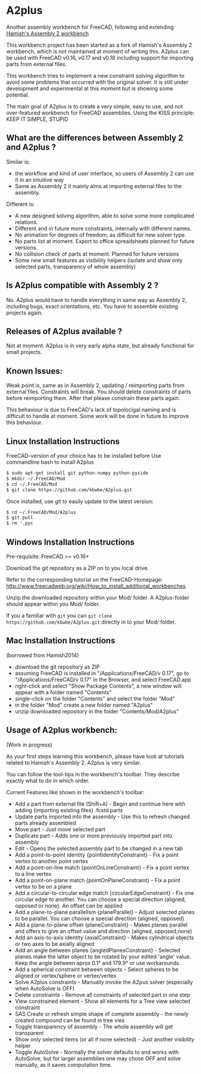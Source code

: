 # A2plus
Another assembly workbench for FreeCAD, following and extending [Hamish's Assembly 2 workbench](https://github.com/hamish2014/FreeCAD_assembly2)

This workbench project has been started as a fork of Hamish's Assembly 2 workbench, which is not maintained at
moment of writing this. A2plus can be used with FreeCAD v0.16, v0.17 and v0.18 including support for importing parts from external files.

This workbench tries to implement a new constraint solving algorithm to avoid some problems that
occurred with the original solver. It is still under development and experimental at this moment but is showing some potential.

The main goal of A2plus is to create a very simple, easy to use, and not over-featured workbench for
FreeCAD assemblies. Using the KISS principle: KEEP IT SIMPLE, STUPID


What are the differences between Assembly 2 and A2plus ?
--------------------------------------------------------

Similar is:

* the workflow and kind of user interface, so users of Assembly 2 can use it in an intuitive way
* Same as Assembly 2 it mainly aims at importing external files to the assembly.

Different is:
* A new designed solving algorithm, able to solve some more complicated relations.
* Different and in future more constraints, internally with different names.
* No animation for degrees of freedom, as difficult for new solver type.
* No parts list at moment. Export to office spreadsheats planned for future versions.
* No collision check of parts at moment. Planned for future versions
* Some new small features as visibility helpers (isolate and show only selected parts, transparency of whole assembly)


Is A2plus compatible with Assembly 2 ?
--------------------------------------

No. A2plus would have to handle everything in same way as Assembly 2, including bugs, exact orientations, etc.
You have to assemble existing projects again.


Releases of A2plus available ?
------------------------------

Not at moment. A2plus is in very early alpha state, but already functional for small projects.

Known Issues:
-------------
Weak point is, same as in Assembly 2, updating / reimporting parts from external files.
Constraints will break. You should delete constraints of parts before reimporting them.
After that please constrain these parts again.

This behaviour is due to FreeCAD's lack of topolocigal naming and is difficult to handle at moment.
Some work will be done in future to improve this behaviour.


Linux Installation Instructions
-------------------------------
FreeCAD-version of your choice has to be installed before
Use commandline bash to install A2plus

```bash
$ sudo apt-get install git python-numpy python-pyside
$ mkdir ~/.FreeCAD/Mod
$ cd ~/.FreeCAD/Mod
$ git clone https://github.com/kbwbe/A2plus.git
```

Once installed, use git to easily update to the latest version:

```bash
$ cd ~/.FreeCAD/Mod/A2plus
$ git pull
$ rm *.pyc
```

Windows Installation Instructions
---------------------------------
Pre-requisite: FreeCAD >= v0.16+

Download the git repository as a ZIP on to you local drive.

Refer to the corresponding tutorial on the FreeCAD-Homepage:
http://www.freecadweb.org/wiki/How_to_install_additional_workbenches

Unzip the downloaded repository within your Mod/ folder. A A2plus-folder should appear
within you Mod/ folder.

If you a familiar with `git` you can `git clone https://github.com/kbwbe/A2plus.git` directly in to your Mod/ folder.


Mac Installation Instructions
-----------------------------
(borrowed from Hamish2014)

* download the git repository as ZIP
* assuming FreeCAD is installed in "/Applications/FreeCAD/v 0.17",
    go to "/Applications/FreeCAD/v 0.17" in the Browser, and select FreeCAD.app
* right-click and select "Show Package Contents", a new window will appear with a folder named "Contents"
* single-click on the folder "Contents" and select the folder "Mod"
* in the folder "Mod" create a new folder named "A2plus"
* unzip downloaded repository in the folder "Contents/Mod/A2plus"


Usage of A2plus workbench:
--------------------------
(Work in progress)

As your first steps learning this workbench, please have look at tutorials related to Hamish's Assembly 2. A2plus is very similar.

You can follow the tool-tips in the workbench's toolbar. They describe exactly what to do in which order.

Current Features like shown in the workbench's toolbar:
* Add a part from external file (Shift+A) -
    Begin and continue here with adding (importing existing files) .fcstd parts
* Update parts imported into the assembly -
    Use this to refresh changed parts already assembled
* Move part - 
    Just move selected part
* Duplicate part -
    Adds one or more previously imported part into assembly
* Edit -
    Opens the selected assembly part to be changed in a new tab
* Add a point-to-point identity {pointIdentityConstraint} -
    Fix a point vertex to another point vertex
* Add a point-on-line match {pointOnLineConstraint} -
    Fix a point vertex to a line vertex
* Add a point-on-plane match {pointOnPlaneConstraint} -
    Fix a point vertex to be on a plane
* Add a circular-to-circular edge match {circularEdgeConstraint} -
    Fix one circular edge to another. You can choose a special direction (aligned, opposed or none).
    An offset can be applied
* Add a plane-to-plane parallelism {planeParallel} -
    Adjust selected planes to be parallel. You can choose a special direction (aligned, opposed)
* Add a plane-to-plane offset {planeConstraint} -
    Makes planes parallel and offers to give an offset value and direction (aligned, opposed,none)
* Add an axis-to-axis identity {axialConstraint} -
    Makes cylindrical objects or two axes to be axially aligned
* Add an angle between planes {angledPlanesConstraint} -
    Selected planes make the latter object to be rotated by your edited 'angle' value.
    Keep the angle between aprox 0.1° and 179.9° or use workarounds.
* Add a spherical constraint between objects -
    Select spheres to be aligned or vertex/sphere or vertex/vertex
* Solve A2plus constraints -
    Manually invoke the A2pus solver (especially when AutoSolve is OFF)
* Delete constraints -
    Remove all constraints of selected part in one step
* View constrained element -
    Show all elements for a Tree view selected constraint
* SAS Create or refresh simple shape of complete assembly -
    the newly created compound can be found in tree vies
* Toggle transparency of assembly -
    The whole assembly will get transparent
* Show only selected items (or all if none selected) -
    Just another visibility helper
* Toggle AutoSolve -
    Normally the solver defaults to and works with AutoSolve, but for larger
    assemblies one may chose OFF and solve manually, as it saves computation time.

